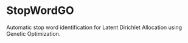 # StopWordGO
Automatic stop word identification for Latent Dirichlet Allocation using Genetic Optimization.
